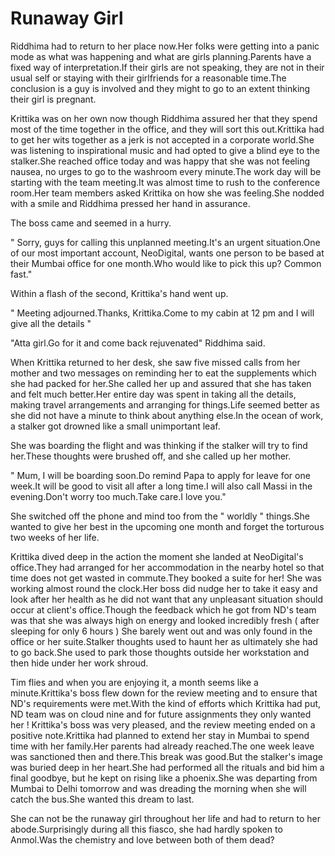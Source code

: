 # Runaway Girl

Riddhima had to return to her place now.Her folks were getting into a panic mode as what was happening and what are girls planning.Parents have a fixed way of interpretation.If their girls are not speaking, they are not in their usual self or staying with their girlfriends for a reasonable time.The conclusion is a guy is involved and they might to go to an extent thinking their girl is pregnant.

Krittika was on her own now though Riddhima assured her that they spend most of the time together in the office, and they will sort this out.Krittika had to get her wits together as a jerk is not accepted in a corporate world.She was listening to inspirational music and had opted to give a blind eye to the stalker.She reached office today and was happy that she was not feeling nausea, no urges to go to the washroom every minute.The work day will be starting with the team meeting.It was almost time to rush to the conference room.Her team members asked Krittika on how she was feeling.She nodded with a smile and Riddhima pressed her hand in assurance.

The boss came and seemed in a hurry.

" Sorry, guys for calling this unplanned meeting.It's an urgent situation.One of our most important account, NeoDigital, wants one person to be based at their Mumbai office for one month.Who would like to pick this up? Common fast."

Within a flash of the second, Krittika's hand went up.

" Meeting adjourned.Thanks, Krittika.Come to my cabin at 12 pm and I will give all the details "

"Atta girl.Go for it and come back rejuvenated" Riddhima said.

When Krittika returned to her desk, she saw five missed calls from her mother and two messages on reminding her to eat the supplements which she had packed for her.She called her up and assured that she has taken and felt much better.Her entire day was spent in taking all the details, making travel arrangements and arranging for things.Life seemed better as she did not have a minute to think about anything else.In the ocean of work, a stalker got drowned like a small unimportant leaf.

She was boarding the flight and was thinking if the stalker will try to find her.These thoughts were brushed off, and she called up her mother.

" Mum, I  will be boarding soon.Do remind Papa to apply for leave for one week.It will be good to visit all after a long time.I will also call Massi in the evening.Don't worry too much.Take care.I love you."

She switched off the phone and mind too from the " worldly " things.She wanted to give her best in the upcoming one month and forget the torturous two weeks of her life.

Krittika dived deep in the action the moment she landed at NeoDigital's office.They had arranged for her accommodation in the nearby hotel so that time does not get wasted in commute.They booked a suite for her! She was working almost round the clock.Her boss did nudge her to take it easy and look after her health as he did not want that any unpleasant situation should occur at client's office.Though the feedback which he got from ND's team was that she was always high on energy and looked incredibly fresh ( after sleeping for only 6 hours ) She barely went out and was only found in the office or her suite.Stalker thoughts used to haunt her as ultimately she had to go back.She used to park those thoughts outside her workstation and then hide under her work shroud.

Tim flies and when you are enjoying it, a month seems like a minute.Krittika's boss flew down for the review meeting and to ensure that ND's requirements were met.With the kind of efforts which Krittika had put, ND team was on cloud nine and for future assignments they only wanted her ! Krittika's boss was very pleased, and the review meeting ended on a positive note.Krittika had planned to extend her stay in Mumbai to spend time with her family.Her parents had already reached.The one week leave was sanctioned then and there.This break was good.But the stalker's image was buried deep in her heart.She had performed all the rituals and bid him a final goodbye, but he kept on rising like a phoenix.She was departing from Mumbai to Delhi tomorrow and was dreading the morning when she will catch the bus.She wanted this dream to last.

She can not be the runaway girl throughout her life and had to return to her abode.Surprisingly during all this fiasco, she had hardly spoken to Anmol.Was the chemistry and love between both of them dead?




